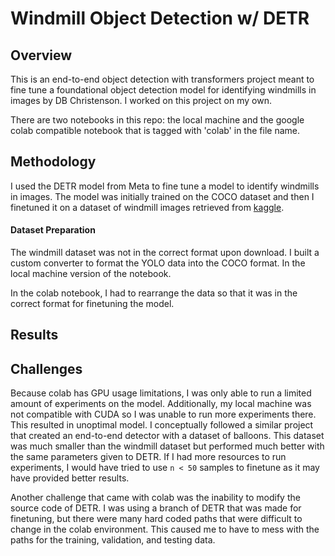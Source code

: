 # Windmill Object Detection w/ DETR


## Overview
This is an end-to-end object detection with transformers project meant to fine tune a foundational object detection model for identifying windmills in images by DB Christenson. I worked on this project on my own.

There are two notebooks in this repo: the local machine and the google colab compatible notebook that is tagged with 'colab' in the file name.

## Methodology
I used the DETR model from Meta to fine tune a model to identify windmills in images. The model was initially trained on the COCO dataset and then I finetuned it on a dataset of windmill images retrieved from [kaggle](https://www.kaggle.com/datasets/kylegraupe/wind-turbine-image-dataset-for-computer-vision?resource=download).

#### Dataset Preparation
The windmill dataset was not in the correct format upon download. I built a custom converter to format the YOLO data into the COCO format. In the local machine version of the notebook.

In the colab notebook, I had to rearrange the data so that it was in the correct format for finetuning the model.

## Results

## Challenges
Because colab has GPU usage limitations, I was only able to run a limited amount of experiments on the model. Additionally, my local machine was not compatible with CUDA so I was unable to run more experiments there. This resulted in unoptimal model. I conceptually followed a similar project that created an end-to-end detector with a dataset of balloons. This dataset was much smaller than the windmill dataset but performed much better with the same parameters given to DETR. If I had more resources to run experiments, I would have tried to use `n < 50` samples to finetune as it may have provided better results.

Another challenge that came with colab was the inability to modify the source code of DETR. I was using a branch of DETR that was made for finetuning, but there were many hard coded paths that were difficult to change in the colab environment. This caused me to have to mess with the paths for the training, validation, and testing data.

